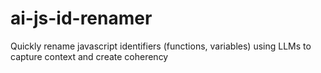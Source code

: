 # ai-js-id-renamer
Quickly rename javascript identifiers (functions, variables) using LLMs to capture context and create coherency
